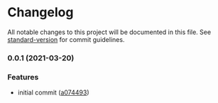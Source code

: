 # Changelog

All notable changes to this project will be documented in this file. See [standard-version](https://github.com/conventional-changelog/standard-version) for commit guidelines.

### 0.0.1 (2021-03-20)


### Features

* initial commit ([a074493](https://github.com/unjs/magic-schema/commit/a074493fbe1e1e62a3a36b04fcb090455dd19ce2))
